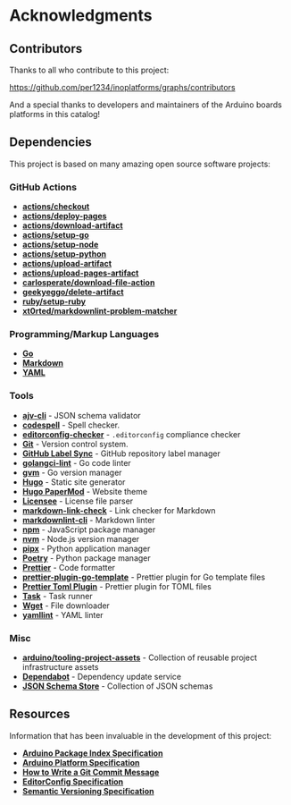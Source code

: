 # Acknowledgments

## Contributors

Thanks to all who contribute to this project:

https://github.com/per1234/inoplatforms/graphs/contributors

And a special thanks to developers and maintainers of the Arduino boards platforms in this catalog!

## Dependencies

This project is based on many amazing open source software projects:

### GitHub Actions

- [**actions/checkout**](https://github.com/actions/checkout)
- [**actions/deploy-pages**](https://github.com/actions/deploy-pages)
- [**actions/download-artifact**](https://github.com/actions/download-artifact)
- [**actions/setup-go**](https://github.com/actions/setup-go)
- [**actions/setup-node**](https://github.com/actions/setup-node)
- [**actions/setup-python**](https://github.com/actions/setup-python)
- [**actions/upload-artifact**](https://github.com/actions/upload-artifact)
- [**actions/upload-pages-artifact**](https://github.com/actions/upload-pages-artifact)
- [**carlosperate/download-file-action**](https://github.com/carlosperate/download-file-action)
- [**geekyeggo/delete-artifact**](https://github.com/geekyeggo/delete-artifact)
- [**ruby/setup-ruby**](https://github.com/ruby/setup-ruby)
- [**xt0rted/markdownlint-problem-matcher**](https://github.com/xt0rted/markdownlint-problem-matcher)

### Programming/Markup Languages

- [**Go**](https://go.dev/)
- [**Markdown**](https://daringfireball.net/projects/markdown/syntax)
- [**YAML**](https://yaml.org/)

### Tools

- [**ajv-cli**](https://ajv.js.org/packages/ajv-cli.html) - JSON schema validator
- [**codespell**](https://github.com/codespell-project/codespell) - Spell checker.
- [**editorconfig-checker**](https://github.com/editorconfig-checker/editorconfig-checker) - `.editorconfig` compliance checker
- [**Git**](https://git-scm.com/) - Version control system.
- [**GitHub Label Sync**](https://github.com/Financial-Times/github-label-sync) - GitHub repository label manager
- [**golangci-lint**](https://golangci-lint.run/) - Go code linter
- [**gvm**](https://github.com/moovweb/gvm) - Go version manager
- [**Hugo**](https://gohugo.io/) - Static site generator
- [**Hugo PaperMod**](https://adityatelange.github.io/hugo-PaperMod/) - Website theme
- [**Licensee**](https://github.com/licensee/licensee) - License file parser
- [**markdown-link-check**](https://github.com/tcort/markdown-link-check) - Link checker for Markdown
- [**markdownlint-cli**](https://github.com/igorshubovych/markdownlint-cli) - Markdown linter
- [**npm**](https://docs.npmjs.com/cli/) - JavaScript package manager
- [**nvm**](https://github.com/nvm-sh/nvm) - Node.js version manager
- [**pipx**](https://pypa.github.io/pipx/) - Python application manager
- [**Poetry**](https://python-poetry.org/) - Python package manager
- [**Prettier**](https://prettier.io/) - Code formatter
- [**prettier-plugin-go-template**](https://github.com/NiklasPor/prettier-plugin-go-template) - Prettier plugin for Go template files
- [**Prettier Toml Plugin**](https://www.npmjs.com/package/prettier-plugin-toml) - Prettier plugin for TOML files
- [**Task**](https://taskfile.dev/) - Task runner
- [**Wget**](https://www.gnu.org/software/wget/) - File downloader
- [**yamllint**](https://yamllint.readthedocs.io/) - YAML linter

### Misc

- [**arduino/tooling-project-assets**](https://github.com/arduino/tooling-project-assets) - Collection of reusable project infrastructure assets
- [**Dependabot**](https://docs.github.com/code-security/dependabot/dependabot-version-updates/about-dependabot-version-updates) - Dependency update service
- [**JSON Schema Store**](https://www.schemastore.org/json/) - Collection of JSON schemas

## Resources

Information that has been invaluable in the development of this project:

- [**Arduino Package Index Specification**](https://arduino.github.io/arduino-cli/latest/package_index_json-specification/)
- [**Arduino Platform Specification**](https://arduino.github.io/arduino-cli/latest/platform-specification/)
- [**How to Write a Git Commit Message**](https://cbea.ms/git-commit/)
- [**EditorConfig Specification**](https://editorconfig.org/)
- [**Semantic Versioning Specification**](https://semver.org/)
